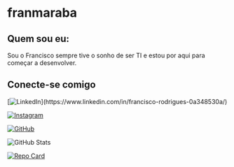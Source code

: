 # franmaraba

## Quem sou eu:
Sou o Francisco sempre tive o sonho de ser TI e estou por aqui para começar a desenvolver.
## Conecte-se comigo
[![LinkedIn](https://img.shields.io/badge/LinkedIn-blue?style=for-the-badge&logo=linkedin&logoColor=?)](https://www.linkedin.com/in/francisco-rodrigues-0a348530a/)

[![Instagram](https://img.shields.io/badge/-Instagram-%23E4405F?style=for-the-badge&logo=instagram&logoColor=white)](https://www.instagram.com/franmaraba)

[![GitHub](https://img.shields.io/badge/GitHub-100000?style=for-the-badge&logo=github&logoColor=white)](https://github.com/Franmaraba)

![GitHub Stats](https://github-readme-stats.vercel.app/api?username=franmaraba&theme=transparent&bg_color=94D5&border_color=30A3DC&show_icons=true&icon_color=30A3DC&title_color=94D5F&text_color=FFF)




[![Repo Card](https://github-readme-stats.vercel.app/api/pin/?username=franmaraba&repo=dio-lab-open-source&bg_color=94D5&border_color=30A3DC&show_icons=true&icon_color=30A3DC&title_color=94D5F&text_color=FFF)](https://github.com/franmaraba/dio-lab-open-source)






